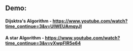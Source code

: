 ## Demo:

#### Dijsktra's Algorithm - https://www.youtube.com/watch?time_continue=3&v=UIWEUAmqyJI
#### A star Algorithm - https://www.youtube.com/watch?time_continue=3&v=vXwpFIR5e64
